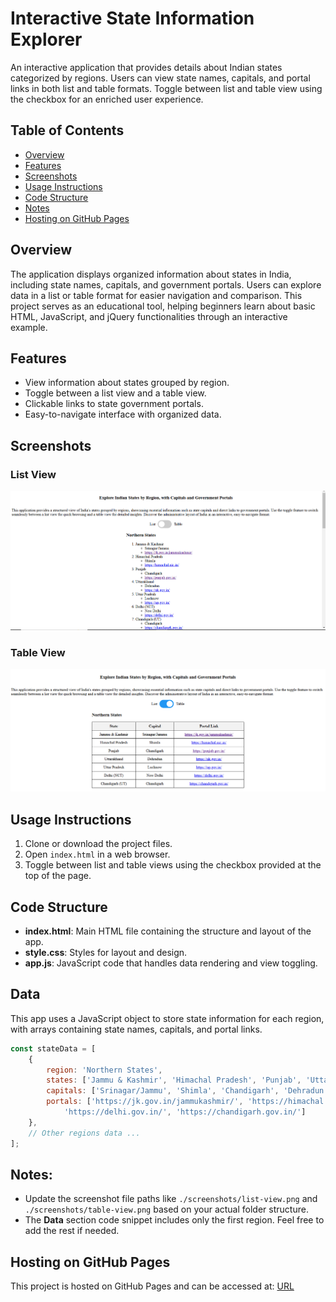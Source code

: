 # Interactive State Information Explorer

An interactive application that provides details about Indian states categorized by regions. Users can view state names, capitals, and portal links in both list and table formats. Toggle between list and table view using the checkbox for an enriched user experience.

## Table of Contents

- [Overview](#overview)
- [Features](#features)
- [Screenshots](#screenshots)
- [Usage Instructions](#usage-instructions)
- [Code Structure](#code-structure)
- [Notes](#notes)
- [Hosting on GitHub Pages](#hosting-on-gitHub-pages)

## Overview

The application displays organized information about states in India, including state names, capitals, and government portals. Users can explore data in a list or table format for easier navigation and comparison. This project serves as an educational tool, helping beginners learn about basic HTML, JavaScript, and jQuery functionalities through an interactive example.

## Features

- View information about states grouped by region.
- Toggle between a list view and a table view.
- Clickable links to state government portals.
- Easy-to-navigate interface with organized data.

## Screenshots

### List View
![List View](./screenshots/list-view.PNG)

### Table View
![Table View](./screenshots/table-view.PNG)

## Usage Instructions

1. Clone or download the project files.
2. Open `index.html` in a web browser.
3. Toggle between list and table views using the checkbox provided at the top of the page.

## Code Structure

- **index.html**: Main HTML file containing the structure and layout of the app.
- **style.css**: Styles for layout and design.
- **app.js**: JavaScript code that handles data rendering and view toggling.

## Data

This app uses a JavaScript object to store state information for each region, with arrays containing state names, capitals, and portal links.

```javascript
const stateData = [
    {
        region: 'Northern States',
        states: ['Jammu & Kashmir', 'Himachal Pradesh', 'Punjab', 'Uttarakhand', 'Uttar Pradesh', 'Delhi (NCT)', 'Chandigarh (UT)'],
        capitals: ['Srinagar/Jammu', 'Shimla', 'Chandigarh', 'Dehradun', 'Lucknow', 'New Delhi', 'Chandigarh'],
        portals: ['https://jk.gov.in/jammukashmir/', 'https://himachal.nic.in/', 'https://punjab.gov.in/', 'https://uk.gov.in/', 'https://up.gov.in/',
            'https://delhi.gov.in/', 'https://chandigarh.gov.in/']
    },
    // Other regions data ...
];
```

## Notes:

- Update the screenshot file paths like `./screenshots/list-view.png` and `./screenshots/table-view.png` based on your actual folder structure.
- The **Data** section code snippet includes only the first region. Feel free to add the rest if needed.

## Hosting on GitHub Pages
This project is hosted on GitHub Pages and can be accessed at: [URL](https://ujjwalgarai.github.io/html-intermediate-tutorial/) 

